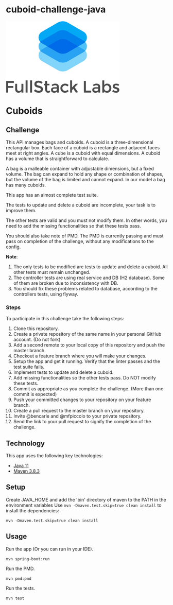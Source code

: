 # cuboid-challenge-java

<img src="https://raw.githubusercontent.com/fullstacklabs/toy-blocks/master/FSL-logo-portrait.png" alt="FullStack Labs" align="center" />

<br />

# Cuboids

## Challenge

This API manages bags and cuboids. A cuboid is a three-dimensional rectangular box. Each face of a cuboid is a rectangle
and adjacent faces meet at right angles. A cube is a cuboid with equal dimensions. A cuboid has a volume that is
straightforward to calculate.

A bag is a malleable container with adjustable dimensions, but a fixed volume. The bag can expand to hold any shape or
combination of shapes, but the volume of the bag is limited and cannot expand. In our model a bag has many cuboids.

This app has an almost complete test suite.

The tests to update and delete a cuboid are incomplete, your task is to improve them.

The other tests are valid and you must not modify them. In other words, you need to add the missing functionalities so
that these tests pass.

You should also take note of PMD. The PMD is currently passing and must pass on completion of the
challenge, without any modifications to the config.

**Note**: 
1. The only tests to be modified are tests to update and delete a cuboid. All other tests must remain unchanged. 
2. The controller tests are using real service and DB (H2 database). Some of them are broken due to inconsistency with DB. 
3. You should fix these problems related to database, according to the controllers tests, using flyway.

### Steps

To participate in this challenge take the following steps:

1. Clone this repository.
1. Create a private repository of the same name in your personal GitHub account. (Do not fork)
1. Add a second remote to your local copy of this repository and push the master branch.
1. Checkout a feature branch where you will make your changes.
1. Setup the app and get it running. Verify that the linter passes and the test suite fails.
1. Implement tests to update and delete a cuboid.
1. Add missing functionalities so the other tests pass. Do NOT modify these tests.
1. Commit as appropriate as you complete the challenge. (More than one commit is expected)
1. Push your committed changes to your repository on your feature branch.
1. Create a pull request to the master branch on your repository.
1. Invite @bencarle and @mfpiccolo to your private repository.
1. Send the link to your pull request to signify the completion of the challenge.

## Technology

This app uses the following key technologies:

- [Java 11](https://www.oracle.com/java/technologies/downloads/)
- [Maven 3.8.3](https://maven.apache.org/download.cgi)

## Setup
Create JAVA_HOME and add the 'bin' directory of maven to the PATH in the environment variables 
Use `mvn -Dmaven.test.skip=true clean install` to install the dependencies:

```shell script
mvn -Dmaven.test.skip=true clean install
```
## Usage

Run the app (Or you can run in your IDE). 

```shell script
mvn spring-boot:run
```

Run the PMD.

```shell script
mvn pmd:pmd
```

Run the tests.

```shell script
mvn test
```
